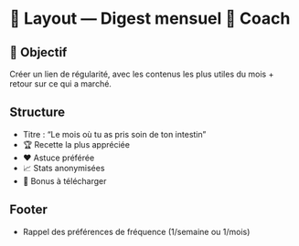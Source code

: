 # 📆 Layout — Digest mensuel 💩 Coach

## 🎯 Objectif
Créer un lien de régularité, avec les contenus les plus utiles du mois + retour sur ce qui a marché.

## Structure
- Titre : “Le mois où tu as pris soin de ton intestin”
- 🏆 Recette la plus appréciée
- ❤️ Astuce préférée
- 📈 Stats anonymisées
- 🎁 Bonus à télécharger

## Footer
- Rappel des préférences de fréquence (1/semaine ou 1/mois)
